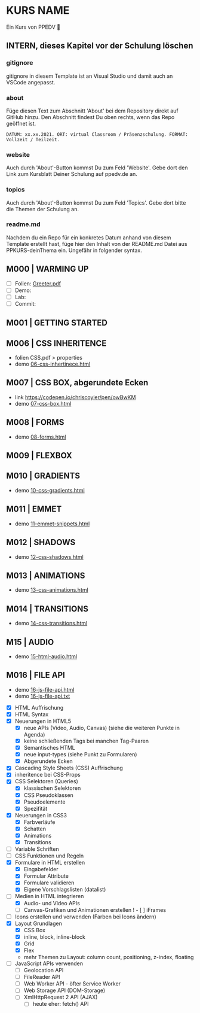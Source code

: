 # KURS NAME

Ein Kurs von PPEDV :rocket:

## INTERN, dieses Kapitel vor der Schulung löschen

### gitignore

gitignore in diesem Template ist an Visual Studio und damit auch an VSCode angepasst.

### about

Füge diesen Text zum Abschnitt 'About' bei dem Repository direkt auf GitHub hinzu. Den Abschnitt findest Du oben rechts, wenn das Repo geöffnet ist.

`DATUM: xx.xx.2021. ORT: virtual Classroom / Präsenzschulung. FORMAT: Vollzeit / Teilzeit.`

### website

Auch durch 'About'-Button kommst Du zum Feld 'Website'. Gebe dort den Link zum Kursblatt Deiner Schulung auf ppedv.de an.

### topics

Auch durch 'About'-Button kommst Du zum Feld 'Topics'. Gebe dort bitte die Themen der Schulung an.

### readme.md

Nachdem du ein Repo für ein konkretes Datum anhand von diesem Template erstellt hast, füge hier den Inhalt von der README.md Datei aus PPKURS-deinThema ein. Ungefähr in folgender syntax.

## M000 | WARMING UP

- [ ] Folien: [Greeter.pdf](m000/platzhalter.md)
- [ ] Demo:
- [ ] Lab:
- [ ] Commit:
  
## M001 | GETTING STARTED

## M006 | CSS INHERITENCE

- folien CSS.pdf > properties
- demo [06-css-inhertinece.html](TRAINER/06-css-inhertinece.html)

## M007 | CSS BOX, abgerundete Ecken

- link <https://codepen.io/chriscoyier/pen/owBwKM>
- demo [07-css-box.html](TRAINER/07-css-box.html)

## M008 | FORMS

- demo [08-forms.html](TRAINER/08-forms.html)

## M009 | FLEXBOX

## M010 | GRADIENTS

- demo [10-css-gradients.html](TRAINER/10-css-gradients.html)

## M011 | EMMET

- demo [11-emmet-snippets.html](TRAINER/11-emmet-snippets.html)

## M012 | SHADOWS

- demo [12-css-shadows.html](TRAINER/12-css-shadows.html)

## M013 | ANIMATIONS

- demo [13-css-animations.html](TRAINER/13-css-animations.html)

## M014 | TRANSITIONS

- demo [14-css-transitions.html](TRAINER/14-css-transitions.html)

## M15 | AUDIO

- demo [15-html-audio.html](TRAINER/15-html-audio.html)

## M016 | FILE API

- demo [16-js-file-api.html](TRAINER/16-js-file-api.html)
- demo [16-js-file-api.txt](TRAINER/16-js-file-api.txt)


- [x] HTML Auffrischung
- [x] HTML Syntax
- [x] Neuerungen in HTML5
  - [x] neue APIs (Video, Audio, Canvas) (siehe die weiteren Punkte in Agenda)
  - [x] keine schließenden Tags bei manchen Tag-Paaren
  - [x] Semantisches HTML
  - [x] neue input-types (siehe Punkt zu Formularen)
  - [x] Abgerundete Ecken
- [x] Cascading Style Sheets (CSS) Auffrischung
- [x] inheritence bei CSS-Props
- [x] CSS Selektoren (Queries)
  - [x] klassischen Selektoren
  - [x] CSS Pseudoklassen
  - [x] Pseudoelemente
  - [x] Spezifität
- [x] Neuerungen in CSS3
  - [x] Farbverläufe
  - [x] Schatten
  - [x] Animations
  - [x] Transitions
- [ ] Variable Schriften
- [ ] CSS Funktionen und Regeln
- [x] Formulare in HTML erstellen
  - [x] Eingabefelder
  - [x] Formular Attribute
  - [x] Formulare validieren
  - [x] Eigene Vorschlagslisten (datalist)
- [ ] Medien in HTML integrieren
  - [x] Audio- und Video APIs
  - [ ] Canvas-Grafiken und Animationen erstellen
!  - [ ] iFrames
- [ ] Icons erstellen und verwenden (Farben bei Icons ändern)
- [x] Layout Grundlagen
  - [x] CSS Box
  - [x] inline, block, inline-block
  - [x] Grid
  - [x] Flex
  - mehr Themen zu Layout: column count, positioning, z-index, floating
- [ ] JavaScript APIs verwenden
  - [ ] Geolocation API
  - [ ] FileReader API
  - [ ] Web Worker API - öfter Service Worker
  - [ ] Web Storage API (DOM-Storage)
  - [ ] XmlHttpRequest 2 API (AJAX)
    - [ ] heute eher: fetch() API
